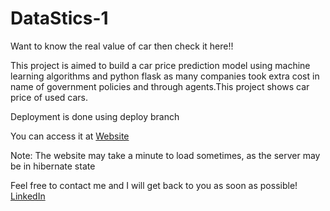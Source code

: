 # DataStics-1

Want to know the real value of car then check it here!!

This project is aimed to build a car price prediction model using machine learning algorithms and python flask as many companies took extra cost in name of government policies and through agents.This project shows car price of used cars.

Deployment is done using deploy branch

You can access it at [Website](https://datastics1.herokuapp.com/)

Note: The website may take a minute to load sometimes, as the server may be in hibernate state

 Feel free to contact me and I will get back to you as soon as possible! [LinkedIn](https://www.linkedin.com/in/ramesh-bhutka-71a632157/)
